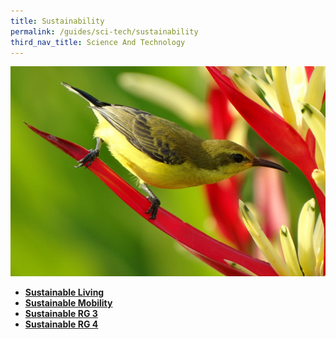 ```yaml
---
title: Sustainability
permalink: /guides/sci-tech/sustainability
third_nav_title: Science And Technology
---
```

<img src="/images/category/life-science.jpg" alt="life sciences banner" style="width:800px;" />

- [**Sustainable Living**](/guides/sci-tech/sustainability/sustainable-living)
- [**Sustainable Mobility**](/guides/sci-tech/sustainability/sustain-mobility)
- [**Sustainable RG 3**](/guides/science-technology/physical-sciences/air-pollution)
- [**Sustainable RG 4**](/guides/science-technology/physical-sciences/air-pollution)